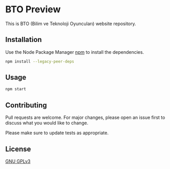 # BTO Preview

This is BTO (Bilim ve Teknoloji Oyuncuları) website repository.

## Installation

Use the Node Package Manager [npm](https://www.npmjs.com/) to install the dependencies.

```bash
npm install --legacy-peer-deps
```

## Usage

```bash
npm start
```

## Contributing

Pull requests are welcome. For major changes, please open an issue first
to discuss what you would like to change.

Please make sure to update tests as appropriate.

## License

[GNU GPLv3](https://choosealicense.com/licenses/gpl-3.0/)
